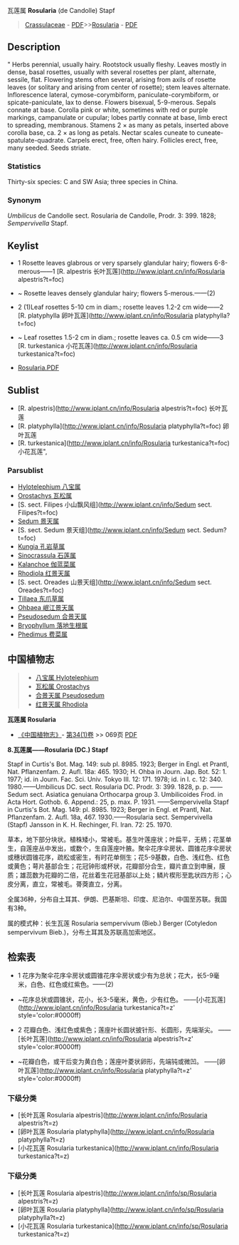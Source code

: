 瓦莲属 **Rosularia** (de Candolle) Stapf

> [Crassulaceae](http://www.iplant.cn/info/Crassulaceae?t=foc) - [PDF](http://www.iplant.cn/foc/pdf/Crassulaceae.pdf)>>[Rosularia](http://www.iplant.cn/info/Rosularia?t=foc) - [PDF](http://www.iplant.cn/foc/pdf/Rosularia.pdf)

## Description
 "
Herbs perennial, usually hairy. Rootstock usually fleshy. Leaves mostly in dense, basal rosettes, usually with several rosettes per plant, alternate, sessile, flat. Flowering stems often several, arising from axils of rosette leaves (or solitary and arising from center of rosette); stem leaves alternate. Inflorescence lateral, cymose-corymbiform, paniculate-corymbiform, or spicate-paniculate, lax to dense. Flowers bisexual, 5-9-merous. Sepals connate at base. Corolla pink or white, sometimes with red or purple markings, campanulate or cupular; lobes partly connate at base, limb erect to spreading, membranous. Stamens 2 × as many as petals, inserted above corolla base, ca. 2 × as long as petals. Nectar scales cuneate to cuneate-spatulate-quadrate. Carpels erect, free, often hairy. Follicles erect, free, many seeded. Seeds striate.

### Statistics
Thirty-six species: C and SW Asia; three species in China.

### Synonym
*Umbilicus* de Candolle sect. Rosularia de Candolle, Prodr. 3: 399. 1828; *Sempervivella* Stapf.


## Keylist

* 1 Rosette leaves glabrous or very sparsely glandular hairy; flowers 6-8-merous——1  [R. alpestris 长叶瓦莲](http://www.iplant.cn/info/Rosularia alpestris?t=foc)
* ~ Rosette leaves densely glandular hairy; flowers 5-merous.——(2)

* 2 (1)Leaf rosettes 5-10 cm in diam.; rosette leaves 1.2-2 cm wide——2  [R. platyphylla 卵叶瓦莲](http://www.iplant.cn/info/Rosularia platyphylla?t=foc)
* ~ Leaf rosettes 1.5-2 cm in diam.; rosette leaves ca. 0.5 cm wide——3  [R. turkestanica 小花瓦莲](http://www.iplant.cn/info/Rosularia turkestanica?t=foc)


* [Rosularia.PDF](http://www.iplant.cn/foc/pdf/Rosularia.pdf)
## Sublist
* [R.  alpestris](http://www.iplant.cn/info/Rosularia alpestris?t=foc)
 长叶瓦莲
* [R.  platyphylla](http://www.iplant.cn/info/Rosularia platyphylla?t=foc)
 卵叶瓦莲
* [R.  turkestanica](http://www.iplant.cn/info/Rosularia turkestanica?t=foc) 小花瓦莲",

### Parsublist

* [Hylotelephium  八宝属](http://www.iplant.cn/info/Hylotelephium?t=foc)
* [Orostachys  瓦松属](http://www.iplant.cn/info/Orostachys?t=foc)
* [S.  sect. Filipes  小山飘风组](http://www.iplant.cn/info/Sedum sect. Filipes?t=foc)
* [Sedum  景天属](http://www.iplant.cn/info/Sedum?t=foc)
* [S.  sect. Sedum  景天组](http://www.iplant.cn/info/Sedum sect. Sedum?t=foc)
* [Kungia  孔岩草属](http://www.iplant.cn/info/Kungia?t=foc)
* [Sinocrassula  石莲属](http://www.iplant.cn/info/Sinocrassula?t=foc)
* [Kalanchoe  伽蓝菜属](http://www.iplant.cn/info/Kalanchoe?t=foc)
* [Rhodiola  红景天属](http://www.iplant.cn/info/Rhodiola?t=foc)
* [S.  sect. Oreades  山景天组](http://www.iplant.cn/info/Sedum sect. Oreades?t=foc)
* [Tillaea  东爪草属](http://www.iplant.cn/info/Tillaea?t=foc)
* [Ohbaea  岷江景天属](http://www.iplant.cn/info/Ohbaea?t=foc)
* [Pseudosedum  合景天属](http://www.iplant.cn/info/Pseudosedum?t=foc)
* [Bryophyllum  落地生根属](http://www.iplant.cn/info/Bryophyllum?t=foc)
* [Phedimus  费菜属](http://www.iplant.cn/info/Phedimus?t=foc)


## 中国植物志

> * [八宝属  Hylotelephium](http://www.iplant.cn/info/Hylotelephium?t=z)
> * [瓦松属  Orostachys](http://www.iplant.cn/info/Orostachys?t=z)
> * [合景天属  Pseudosedum](http://www.iplant.cn/info/Pseudosedum?t=z)
> * [红景天属  Rhodiola](http://www.iplant.cn/info/Rhodiola?t=z)


**瓦莲属 Rosularia**

* [《中国植物志》](http://www.iplant.cn/frps)- [第34(1)卷](http://www.iplant.cn/frps/vol/34(1)) >> 069页 [PDF](http://www.iplant.cn/frps/pdf/34(1)/069y.pdf)


**8.瓦莲属——Rosularia (DC.) Stapf**

Stapf in Curtis's Bot. Mag. 149: sub pl. 8985. 1923; Berger in Engl. et Prantl, Nat. Pflanzenfam. 2. Aufl. 18a: 465. 1930; H. Ohba in Journ. Jap. Bot. 52: 1. 1977; id. in Journ. Fac. Sci. Univ. Tokyo III. 12: 171. 1978; id. in l. c. 12: 340. 1980.——Umbilicus DC. sect. Rosularia DC. Prodr. 3: 399. 1828, p. p. ——Sedum sect. Asiatica genuiana Orthocarpa group 3. Umbilicoides Frod. in Acta Hort. Gothob. 6. Append.: 25, p. max. P. 1931. ——Sempervivella Stapf in Curtis's Bot. Mag. 149: pl. 8985. 1923; Berger in Engl. et Prantl, Nat. Pflanzenfam. 2. Aufl. 18a, 467. 1930.——Rosularia sect. Sempervivella (Stapf) Jansson in K. H. Rechinger, Fl. Iran. 72: 25. 1970.

草本，地下部分块状。植株矮小，常被毛。基生叶莲座状；叶扁平，无柄；花茎单生，自莲座丛中发出，或数个，生自莲座叶腋。聚伞花序伞房状、圆锥花序伞房状或穗状圆锥花序，疏松或密生，有时花单侧生；花5-9基数，白色、浅红色、红色或黄色；萼片基部合生；花冠钟形或杯状，花瓣部分合生，瓣片直立到申展，膜质；雄蕊数为花瓣的二倍，花丝着生花冠基部以上处；鳞片楔形至匙状四方形；心皮分离，直立，常被毛。蓇葖直立，分离。

全属36种，分布自土耳其、伊朗、巴基斯坦、印度、尼泊尔、中国至苏联。我国有3种。

属的模式种：长生瓦莲 Rosularia sempervivum (Bieb.) Berger (Cotyledon sempervivum Bieb.)，分布土耳其及苏联高加索地区。

## 检索表

* 1 花序为聚伞花序伞房状或圆锥花序伞房状或少有为总状；花大，长5-9毫米，白色、红色或红紫色。——(2)
* ~花序总状或圆锥状，花小，长3-5毫米，黄色，少有红色。 ——[小花瓦莲](http://www.iplant.cn/info/Rosularia turkestanica?t=z'  style='color:#0000ff)


* 2 花瓣白色、浅红色或紫色；莲座叶长圆状披针形、长圆形，先端渐尖。 ——[长叶瓦莲](http://www.iplant.cn/info/Rosularia alpestris?t=z'  style='color:#0000ff)

* ~花瓣白色，或干后变为黄白色；莲座叶菱状卵形，先端钝或微凹。 ——[卵叶瓦莲](http://www.iplant.cn/info/Rosularia platyphylla?t=z'  style='color:#0000ff)

### 下级分类
* [长叶瓦莲  Rosularia alpestris](http://www.iplant.cn/info/Rosularia alpestris?t=z)
* [卵叶瓦莲  Rosularia platyphylla](http://www.iplant.cn/info/Rosularia platyphylla?t=z)
* [小花瓦莲  Rosularia turkestanica](http://www.iplant.cn/info/Rosularia turkestanica?t=z)

### 下级分类
* [长叶瓦莲  Rosularia alpestris](http://www.iplant.cn/info/sp/Rosularia alpestris?t=z)
* [卵叶瓦莲  Rosularia platyphylla](http://www.iplant.cn/info/sp/Rosularia platyphylla?t=z)
* [小花瓦莲  Rosularia turkestanica](http://www.iplant.cn/info/sp/Rosularia turkestanica?t=z)
